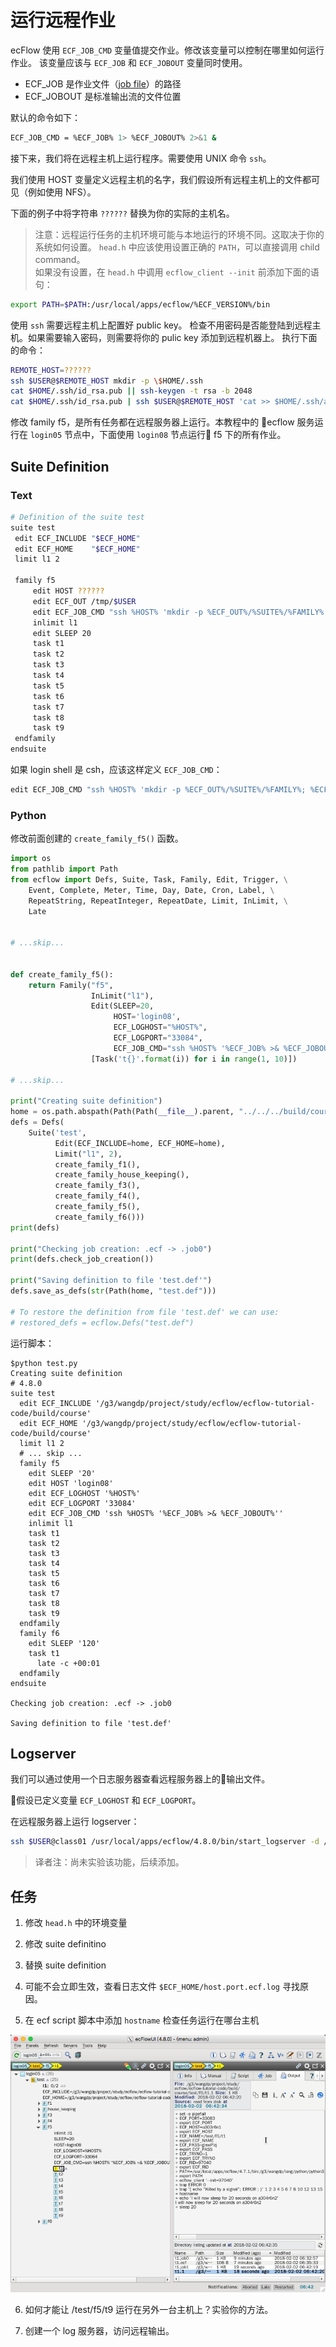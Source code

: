 # 运行远程作业

ecFlow 使用 `ECF_JOB_CMD` 变量值提交作业。修改该变量可以控制在哪里如何运行作业。
该变量应该与 `ECF_JOB` 和 `ECF_JOBOUT` 变量同时使用。

* ECF_JOB 是作业文件（[job file](https://software.ecmwf.int/wiki/display/ECFLOW/Glossary#term-job-file)）的路径
* ECF_JOBOUT 是标准输出流的文件位置

默认的命令如下：

```bash
ECF_JOB_CMD = %ECF_JOB% 1> %ECF_JOBOUT% 2>&1 &
```

接下来，我们将在远程主机上运行程序。需要使用 UNIX 命令 `ssh`。

我们使用 HOST 变量定义远程主机的名字，我们假设所有远程主机上的文件都可见（例如使用 NFS）。

下面的例子中将字符串 `??????` 替换为你的实际的主机名。

>注意：远程运行任务的主机环境可能与本地运行的环境不同。这取决于你的系统如何设置。
`head.h` 中应该使用设置正确的 `PATH`，可以直接调用 child command。<br>
如果没有设置，在 `head.h` 中调用 `ecflow_client --init` 前添加下面的语句：

```bash
export PATH=$PATH:/usr/local/apps/ecflow/%ECF_VERSION%/bin
```

使用 `ssh` 需要远程主机上配置好 public key。
检查不用密码是否能登陆到远程主机。如果需要输入密码，则需要将你的 pulic key 添加到远程机器上。
执行下面的命令：

```bash
REMOTE_HOST=??????
ssh $USER@$REMOTE_HOST mkdir -p \$HOME/.ssh
cat $HOME/.ssh/id_rsa.pub || ssh-keygen -t rsa -b 2048
cat $HOME/.ssh/id_rsa.pub | ssh $USER@$REMOTE_HOST 'cat >> $HOME/.ssh/authorized_keys'
```

修改 family f5，是所有任务都在远程服务器上运行。本教程中的 ecflow 服务运行在 `login05` 节点中，下面使用 `login08` 节点运行 f5 下的所有作业。

## Suite Definition

### Text

```bash
# Definition of the suite test
suite test
 edit ECF_INCLUDE "$ECF_HOME"
 edit ECF_HOME    "$ECF_HOME"
 limit l1 2
 
 family f5
     edit HOST ??????
     edit ECF_OUT /tmp/$USER
     edit ECF_JOB_CMD "ssh %HOST% 'mkdir -p %ECF_OUT%/%SUITE%/%FAMILY% && %ECF_JOB% > %ECF_JOBOUT% 2>&1 &'"
     inlimit l1
     edit SLEEP 20
     task t1
     task t2
     task t3
     task t4
     task t5
     task t6
     task t7
     task t8
     task t9
 endfamily
endsuite
```

如果 login shell 是 csh，应该这样定义 `ECF_JOB_CMD`：

```bash
edit ECF_JOB_CMD "ssh %HOST% 'mkdir -p %ECF_OUT%/%SUITE%/%FAMILY%; %ECF_JOB% >& %ECF_JOBOUT%'"
```

### Python

修改前面创建的 `create_family_f5()` 函数。

```python
import os
from pathlib import Path
from ecflow import Defs, Suite, Task, Family, Edit, Trigger, \
    Event, Complete, Meter, Time, Day, Date, Cron, Label, \
    RepeatString, RepeatInteger, RepeatDate, Limit, InLimit, \
    Late


# ...skip...


def create_family_f5():
    return Family("f5",
                  InLimit("l1"),
                  Edit(SLEEP=20,
                       HOST='login08',
                       ECF_LOGHOST="%HOST%",
                       ECF_LOGPORT="33084",
                       ECF_JOB_CMD="ssh %HOST% '%ECF_JOB% >& %ECF_JOBOUT%'"),
                  [Task('t{}'.format(i)) for i in range(1, 10)])

# ...skip...

print("Creating suite definition")
home = os.path.abspath(Path(Path(__file__).parent, "../../../build/course"))
defs = Defs(
    Suite('test',
          Edit(ECF_INCLUDE=home, ECF_HOME=home),
          Limit("l1", 2),
          create_family_f1(),
          create_family_house_keeping(),
          create_family_f3(),
          create_family_f4(),
          create_family_f5(),
          create_family_f6()))
print(defs)

print("Checking job creation: .ecf -> .job0")
print(defs.check_job_creation())

print("Saving definition to file 'test.def'")
defs.save_as_defs(str(Path(home, "test.def")))

# To restore the definition from file 'test.def' we can use:
# restored_defs = ecflow.Defs("test.def")
```

运行脚本：

```
$python test.py
Creating suite definition
# 4.8.0
suite test
  edit ECF_INCLUDE '/g3/wangdp/project/study/ecflow/ecflow-tutorial-code/build/course'
  edit ECF_HOME '/g3/wangdp/project/study/ecflow/ecflow-tutorial-code/build/course'
  limit l1 2
  # ... skip ...
  family f5
    edit SLEEP '20'
    edit HOST 'login08'
    edit ECF_LOGHOST '%HOST%'
    edit ECF_LOGPORT '33084'
    edit ECF_JOB_CMD 'ssh %HOST% '%ECF_JOB% >& %ECF_JOBOUT%''
    inlimit l1
    task t1
    task t2
    task t3
    task t4
    task t5
    task t6
    task t7
    task t8
    task t9
  endfamily
  family f6
    edit SLEEP '120'
    task t1
      late -c +00:01
  endfamily
endsuite

Checking job creation: .ecf -> .job0

Saving definition to file 'test.def'
```

## Logserver

我们可以通过使用一个日志服务器查看远程服务器上的输出文件。

假设已定义变量 `ECF_LOGHOST` 和 `ECF_LOGPORT`。

在远程服务器上运行 logserver：

```bash
ssh $USER@class01 /usr/local/apps/ecflow/4.8.0/bin/start_logserver -d /tmp/$USER -m /tmp/$USER:/tmp/$USER
```

> 译者注：尚未实验该功能，后续添加。

## 任务

1. 修改 `head.h` 中的环境变量

2. 修改 suite definitino

3. 替换 suite definition

4. 可能不会立即生效，查看日志文件 `$ECF_HOME/host.port.ecf.log` 寻找原因。

5. 在 ecf script 脚本中添加 `hostname` 检查任务运行在哪台主机

![](./asset/remote_run.png)

6. 如何才能让 /test/f5/t9 运行在另外一台主机上？实验你的方法。

7. 创建一个 log 服务器，访问远程输出。